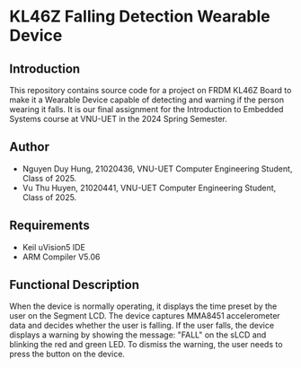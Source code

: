 # KL46Z Falling Detection Wearable Device
## Introduction
This repository contains source code for a project on FRDM KL46Z Board to make it a Wearable Device capable of detecting and warning if the person wearing it falls. It is our final assignment for the Introduction to Embedded Systems course at VNU-UET in the 2024 Spring Semester.

## Author
- Nguyen Duy Hung, 21020436, VNU-UET Computer Engineering Student, Class of 2025.
- Vu Thu Huyen, 21020441, VNU-UET Computer Engineering Student, Class of 2025.

## Requirements
- Keil uVision5 IDE
- ARM Compiler V5.06

## Functional Description
When the device is normally operating, it displays the time preset by the user on the Segment LCD. The device captures MMA8451 accelerometer data and decides whether the user is falling. If the user falls, the device displays a warning by showing the message: "FALL" on the sLCD and blinking the red and green LED. To dismiss the warning, the user needs to press the button on the device.
